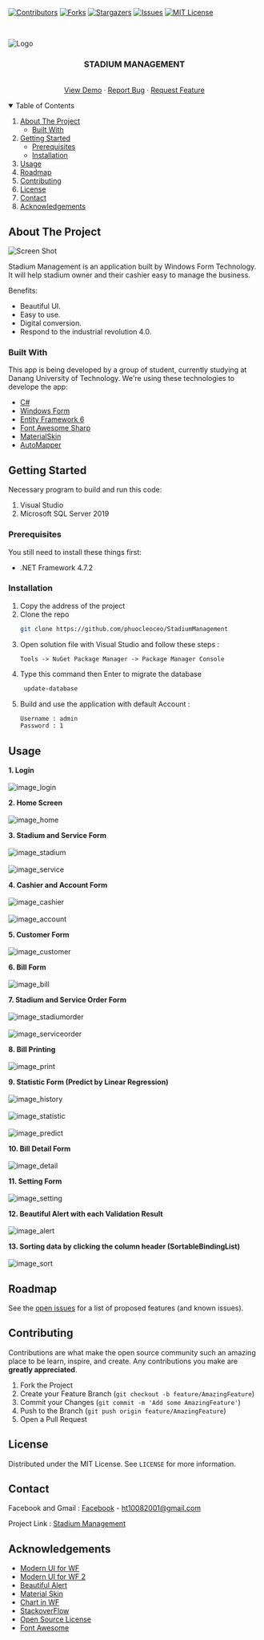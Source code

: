 [![Contributors][contributors-shield]][contributors-url]
[![Forks][forks-shield]][forks-url]
[![Stargazers][stars-shield]][stars-url]
[![Issues][issues-shield]][issues-url]
[![MIT License][license-shield]][license-url]



<!-- PROJECT LOGO -->
<br />

<p align="center">
  <p>
    <img src="https://scontent.fdad3-3.fna.fbcdn.net/v/t1.6435-9/195330762_815493585758575_987548520873735606_n.jpg?_nc_cat=100&ccb=1-3&_nc_sid=0debeb&_nc_ohc=ij4vYxZDONEAX_9m1go&_nc_ht=scontent.fdad3-3.fna&oh=c2dcfb4a69219e93d8bdd3118848ade1&oe=60E63461" alt="Logo">
  </p>

  <h3 align="center">STADIUM MANAGEMENT</h3>

  <p align="center">
    <br />
    <a href="#">View Demo</a>
    ·
    <a href="#">Report Bug</a>
    ·
    <a href="#">Request Feature</a>
  </p>
</p>

<!-- TABLE OF CONTENTS -->
<details open="open">
  <summary>Table of Contents</summary>
  <ol>
    <li>
      <a href="#about-the-project">About The Project</a>
      <ul>
        <li><a href="#built-with">Built With</a></li>
      </ul>
    </li>
    <li>
      <a href="#getting-started">Getting Started</a>
      <ul>
        <li><a href="#prerequisites">Prerequisites</a></li>
        <li><a href="#installation">Installation</a></li>
      </ul>
    </li>
    <li><a href="#usage">Usage</a></li>
    <li><a href="#roadmap">Roadmap</a></li>
    <li><a href="#contributing">Contributing</a></li>
    <li><a href="#license">License</a></li>
    <li><a href="#contact">Contact</a></li>
    <li><a href="#acknowledgements">Acknowledgements</a></li>
  </ol>
</details>



<!-- ABOUT THE PROJECT -->
## About The Project

![Screen Shot](https://scontent-hkg4-1.xx.fbcdn.net/v/t1.6435-9/196262815_815493562425244_2787253262331034431_n.jpg?_nc_cat=107&ccb=1-3&_nc_sid=0debeb&_nc_ohc=VArMYZfRGFAAX_TeB0R&_nc_ht=scontent-hkg4-1.xx&oh=d259b910f622cd75a6adcbe0a3a36143&oe=60E35618)

Stadium Management is an application built by Windows Form Technology.
It will help stadium owner and their cashier easy to manage the business. 

Benefits:
* Beautiful UI.
* Easy to use.
* Digital conversion.
* Respond to the industrial revolution 4.0.

### Built With

This app is being developed by a group of student, currently studying at Danang University of Technology. We're using these technologies to develope the app:
* [C#](https://docs.microsoft.com/en-us/dotnet/csharp/)
* [Windows Form](https://docs.microsoft.com/en-us/dotnet/desktop/winforms/?view=netframeworkdesktop-4.8)
* [Entity Framework 6](https://docs.microsoft.com/en-us/ef/ef6/)
* [Font Awesome Sharp](https://github.com/awesome-inc/FontAwesome.Sharp)
* [MaterialSkin](https://github.com/IgnaceMaes/MaterialSkin)
* [AutoMapper](https://github.com/AutoMapper/AutoMapper.EF6)


<!-- GETTING STARTED -->
## Getting Started

Necessary program to build and run this code:
  1. Visual Studio
  2. Microsoft SQL Server 2019
  

### Prerequisites

You still need to install these things first:
* .NET Framework 4.7.2


### Installation

1. Copy the address of the project
2. Clone the repo
   ```sh
   git clone https://github.com/phuocleoceo/StadiumManagement
   ```
3. Open solution file with Visual Studio and follow these steps : 
   ```
   Tools -> NuGet Package Manager -> Package Manager Console
   ```
4. Type this command then Enter to migrate the database
   ```sh
    update-database
   ```
5. Build and use the application with default Account : 
	```sh
    Username : admin
	Password : 1
   ```


<!-- USAGE EXAMPLES -->
## Usage

**1. Login**
    <br/>
    <br/>
    ![image_login](https://scontent-hkg4-1.xx.fbcdn.net/v/t1.6435-9/195136548_815493202425280_9115940674959402738_n.jpg?_nc_cat=102&ccb=1-3&_nc_sid=0debeb&_nc_ohc=dQ5kEyAjKDoAX8S1VTi&_nc_ht=scontent-hkg4-1.xx&oh=c304edd4a4d3815eb1e2b581c37c60ad&oe=60E5E1AD)
    
**2. Home Screen**
    <br/>
    <br/>
    ![image_home](https://scontent-hkg4-2.xx.fbcdn.net/v/t1.6435-9/198725438_815493265758607_4613143609379069645_n.jpg?_nc_cat=111&ccb=1-3&_nc_sid=0debeb&_nc_ohc=6y8WpBFW-MEAX_XgpgM&_nc_ht=scontent-hkg4-2.xx&oh=bbc715c4a24ec6da12005dd1245df0a2&oe=60E63E36)

**3. Stadium and Service Form**
    <br/>
    <br/>
    ![image_stadium](https://scontent-hkg4-1.xx.fbcdn.net/v/t1.6435-9/196232838_815493219091945_2900183378599531491_n.jpg?_nc_cat=102&ccb=1-3&_nc_sid=0debeb&_nc_ohc=s2t0S2vIk80AX-_jsBv&_nc_ht=scontent-hkg4-1.xx&oh=52fcae6afb304d29f3a53aa791cbb76a&oe=60E60FF6)
    <br/>
    <br/>
    ![image_service](https://scontent-hkg4-2.xx.fbcdn.net/v/t1.6435-9/194776954_815493292425271_1371536743179565002_n.jpg?_nc_cat=104&ccb=1-3&_nc_sid=0debeb&_nc_ohc=k4HRD4xs7JEAX95L8y3&_nc_oc=AQnS_zLvR8DLB9ezb6e7v17UUL68mymN1SAwyztvGjUihw3p9b6lfEYkpAJinWbrIbXltIRW8QUpU_fbfWyzCI2z&tn=LmsjCjdx2PD-F9Wv&_nc_ht=scontent-hkg4-2.xx&oh=bddd1e1319a5fbf7897ecc6f230d4a11&oe=60E2D89C)

**4. Cashier and Account Form**
    <br/>
    <br/>
    ![image_cashier](https://scontent-hkg4-2.xx.fbcdn.net/v/t1.6435-9/195043524_815493319091935_4438745078750132156_n.jpg?_nc_cat=110&ccb=1-3&_nc_sid=0debeb&_nc_ohc=cHshBRfS2ccAX9oXvAN&_nc_ht=scontent-hkg4-2.xx&oh=fd9314e37c3e2d201b0abea87fbcc8ff&oe=60E4CDA1)
    <br/>
    <br/>
    ![image_account](https://scontent-hkg4-2.xx.fbcdn.net/v/t1.6435-9/195314758_815493305758603_7974174112657686129_n.jpg?_nc_cat=110&ccb=1-3&_nc_sid=0debeb&_nc_ohc=8JukYCZjFgwAX9b4cg7&_nc_ht=scontent-hkg4-2.xx&oh=140e2562b3c94845866d5ee191afead8&oe=60E55CE8)
    
**5. Customer Form**
    <br/>
    <br/>
    ![image_customer](https://scontent.fdad3-3.fna.fbcdn.net/v/t1.6435-9/194380627_815493429091924_5481814397208925177_n.jpg?_nc_cat=100&ccb=1-3&_nc_sid=0debeb&_nc_ohc=BTcN7kcHTN4AX-YuFn8&_nc_ht=scontent.fdad3-3.fna&oh=ae648a61acd91693dafd27aaf5acb671&oe=60E3C7D0)
    
**6. Bill Form**
    <br/>
    <br/>
    ![image_bill](https://scontent-hkg4-1.xx.fbcdn.net/v/t1.6435-9/194548540_815493349091932_1322435278562048721_n.jpg?_nc_cat=107&ccb=1-3&_nc_sid=0debeb&_nc_ohc=aXF8EHxmTckAX_gtRrK&_nc_ht=scontent-hkg4-1.xx&oh=d099627873a574a3fd08cd5aebbb57d6&oe=60E67DA6)

**7. Stadium and Service Order Form**
    <br/>
    <br/>
    ![image_stadiumorder](https://scontent-hkg4-1.xx.fbcdn.net/v/t1.6435-9/194897947_815493372425263_9040807109111928773_n.jpg?_nc_cat=103&ccb=1-3&_nc_sid=0debeb&_nc_ohc=7Jt99x8dpUIAX8X8N95&_nc_ht=scontent-hkg4-1.xx&oh=efbe4d370d450ca2c4acf78fdccfb2f2&oe=60E6763D)
    <br/>
    <br/>
    ![image_serviceorder](https://scontent-hkg4-2.xx.fbcdn.net/v/t1.6435-9/197544575_815493375758596_3286887774662187651_n.jpg?_nc_cat=111&ccb=1-3&_nc_sid=0debeb&_nc_ohc=vYjfJ5PW2QcAX-cbu1-&tn=LmsjCjdx2PD-F9Wv&_nc_ht=scontent-hkg4-2.xx&oh=756cce859ac1e71830e3da635df0ea0e&oe=60E2F216)
    
**8. Bill Printing**
    <br/>
    <br/>
    ![image_print](https://scontent-hkg4-1.xx.fbcdn.net/v/t1.6435-9/196525769_815493209091946_3014370135695533723_n.jpg?_nc_cat=106&ccb=1-3&_nc_sid=0debeb&_nc_ohc=_TrHkSuovAUAX-0TDBy&_nc_ht=scontent-hkg4-1.xx&oh=32d5f5b023e0959233726cf131d87a15&oe=60E65CC0)

**9. Statistic Form (Predict by Linear Regression)**
    <br/>
    <br/>
    ![image_history](https://scontent-hkg4-2.xx.fbcdn.net/v/t1.6435-9/194344631_815493259091941_5577392730271391455_n.jpg?_nc_cat=111&ccb=1-3&_nc_sid=0debeb&_nc_ohc=cokoFwifEBMAX9C0t8j&_nc_ht=scontent-hkg4-2.xx&oh=11fc5fb0d6661cf324da9c2214b088ed&oe=60E5BFE3)
    <br/>
    <br/>
    ![image_statistic](https://scontent-hkg4-1.xx.fbcdn.net/v/t1.6435-9/195772363_815493435758590_4634449477676191199_n.jpg?_nc_cat=108&ccb=1-3&_nc_sid=0debeb&_nc_ohc=BpYPCfe3CPcAX-YO1tj&_nc_ht=scontent-hkg4-1.xx&oh=194c8eee46071061f01bc33b64aade4a&oe=60E5E934)
	  <br/>
    <br/>
    ![image_predict](https://scontent-hkg4-2.xx.fbcdn.net/v/t1.6435-9/194317507_815493462425254_5554214804572269630_n.jpg?_nc_cat=109&ccb=1-3&_nc_sid=0debeb&_nc_ohc=ZEGlxnIBR5sAX83x4Va&_nc_ht=scontent-hkg4-2.xx&oh=46593656de2be6854c9b5fe8f53effcf&oe=60E5DA9F)	

**10. Bill Detail Form**
    <br/>
    <br/>
    ![image_detail](https://scontent.fdad3-3.fna.fbcdn.net/v/t1.6435-9/195853289_815493512425249_6268977186115640058_n.jpg?_nc_cat=100&ccb=1-3&_nc_sid=0debeb&_nc_ohc=u00GBZ8Mkv4AX_fKNIK&_nc_ht=scontent.fdad3-3.fna&oh=6705f8f6ed9d9b9ed6fc7ef697599250&oe=60E3004E)

**11. Setting Form**
    <br/>
    <br/>
    ![image_setting](https://scontent-hkg4-1.xx.fbcdn.net/v/t1.6435-9/196859947_815493505758583_3519415714814294601_n.jpg?_nc_cat=108&ccb=1-3&_nc_sid=0debeb&_nc_ohc=0moSKJjTssgAX9PcVL-&tn=LmsjCjdx2PD-F9Wv&_nc_ht=scontent-hkg4-1.xx&oh=a56c3c3883e97a22dfd714027a4ee17a&oe=60E51D3D)

**12. Beautiful Alert with each Validation Result**
    <br/>
    <br/>
    ![image_alert](https://scontent-hkg4-1.xx.fbcdn.net/v/t1.6435-9/197515128_815493529091914_8345773639131057577_n.jpg?_nc_cat=106&ccb=1-3&_nc_sid=0debeb&_nc_ohc=fXNQ3q0SK6QAX8ZGT6a&_nc_ht=scontent-hkg4-1.xx&oh=2b02e763b11f48b3434f538e44a10a5d&oe=60E5B35D)

**13. Sorting data by clicking the column header (SortableBindingList<T>)**
    <br/>
    <br/>
    ![image_sort](https://scontent.fdad3-3.fna.fbcdn.net/v/t1.6435-9/196297190_815493412425259_3042644799964636385_n.jpg?_nc_cat=100&ccb=1-3&_nc_sid=0debeb&_nc_ohc=WDadqyet4kAAX-WSHfZ&_nc_ht=scontent.fdad3-3.fna&oh=680cd915c7794988ff9411034cbb2c84&oe=60E443E1)
 

<!-- ROADMAP -->
## Roadmap

See the [open issues](https://github.com/phuocleoceo/StadiumManagement) for a list of proposed features (and known issues).



<!-- CONTRIBUTING -->
## Contributing

Contributions are what make the open source community such an amazing place to be learn, inspire, and create. Any contributions you make are **greatly appreciated**.

1. Fork the Project
2. Create your Feature Branch (`git checkout -b feature/AmazingFeature`)
3. Commit your Changes (`git commit -m 'Add some AmazingFeature'`)
4. Push to the Branch (`git push origin feature/AmazingFeature`)
5. Open a Pull Request



<!-- LICENSE -->
## License

Distributed under the MIT License. See `LICENSE` for more information.



<!-- CONTACT -->
## Contact

Facebook and Gmail : [Facebook](https://facebook.com/phuocleoceo) - ht10082001@gmail.com

Project Link : [Stadium Management](https://github.com/phuocleoceo/StadiumManagement)



<!-- ACKNOWLEDGEMENTS -->
## Acknowledgements
* [Modern UI for WF](https://www.youtube.com/watch?v=5AsJJl7Bhvc)
* [Modern UI for WF 2](https://www.youtube.com/watch?v=BtOEztT1Qzk)
* [Beautiful Alert](https://www.youtube.com/watch?v=QTWKUkiEqpQ)
* [Material Skin](https://www.youtube.com/watch?v=gEtXGyn8OMA)
* [Chart in WF](https://www.youtube.com/watch?v=gqo2TGpCOlA)
* [StackoverFlow](https://stackoverflow.com/)
* [Open Source License](https://choosealicense.com)
* [Font Awesome](https://fontawesome.com)





<!-- MARKDOWN LINKS & IMAGES -->
<!-- https://www.markdownguide.org/basic-syntax/#reference-style-links -->
[contributors-shield]: https://img.shields.io/badge/CONTRIBUTORS-_4_-brightgreen?style=for-the-badge
[contributors-url]: https://github.com/phuocleoceo/StadiumManagement/graphs/contributors
[forks-shield]: https://img.shields.io/badge/FORKS-_0_-blue?style=for-the-badge
[forks-url]: https://github.com/phuocleoceo/StadiumManagement/network/members
[stars-shield]: https://img.shields.io/badge/STARS-_0_-blue?style=for-the-badge
[stars-url]: https://github.com/phuocleoceo/StadiumManagement/stargazers
[issues-shield]: https://img.shields.io/github/issues/othneildrew/Best-README-Template.svg?style=for-the-badge
[issues-url]: https://github.com/phuocleoceo/StadiumManagement/issues
[license-shield]: https://img.shields.io/github/license/othneildrew/Best-README-Template.svg?style=for-the-badge
[license-url]: https://github.com/phuocleoceo/StadiumManagement/blob/master/LICENSE.txt
[linkedin-shield]: https://img.shields.io/badge/-LinkedIn-black.svg?style=for-the-badge&logo=linkedin&colorB=555
[product-screenshot]: images/screenshot.png
